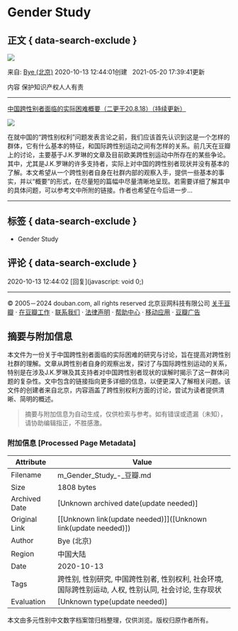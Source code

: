 # Gender Study

## 正文 { data-search-exclude }


![](https://img1.doubanio.com/view/elanor_image/raw/public/7R7TU7SP.jpg)

来自: [Bye (北京)](https://www.douban.com/people/150102172/) 2020-10-13 12:44:01创建   2021-05-20 17:39:41更新

内容 保护知识产权人人有责

---

[中国跨性别者面临的实际困难概要（二更于20.8.18）（持续更新）](https://www.douban.com/note/770780546/)

![](https://img1.doubanio.com/view/note/small/public/p75302100.webp)

在就中国的“跨性别权利”问题发表言论之前，我们应该首先认识到这是一个怎样的群体，它有什么基本的特征，和国际跨性别运动之间有怎样的关系。前几天在豆瓣上的讨论，主要基于J.K.罗琳的文章及目前欧美跨性别运动中所存在的某些争论。其中，尤其是J.K.罗琳的许多支持者，实际上对中国的跨性别者现状并没有基本的了解。本文希望从一个跨性别者自身在社群内部的观察入手，提供一些基本的事实，并以“概要”的形式，在尽量短的篇幅中尽量清晰地呈现。若需要详细了解其中的具体问题，可以参考文中所附的链接。作者也希望在今后进一步...

---

## 标签 { data-search-exclude }

- Gender Study

## 评论 { data-search-exclude }

2020-10-13 12:44:02 [回复](javascript: void 0;)

---

© 2005－2024 douban.com, all rights reserved 北京豆网科技有限公司 [关于豆瓣](https://www.douban.com/about) · [在豆瓣工作](https://www.douban.com/jobs) · [联系我们](https://www.douban.com/about?topic=contactus) · [法律声明](https://www.douban.com/about/legal) · [帮助中心](https://help.douban.com/?app=main) · [移动应用](https://www.douban.com/doubanapp/) · [豆瓣广告](https://www.douban.com/partner/)
<!-- tcd_original_link https://m.douban.com/doulist/132289994/ -->


## 摘要与附加信息

<!-- tcd_abstract -->
本文件为一份关于中国跨性别者面临的实际困难的研究与讨论，旨在提高对跨性别社群的理解。文章从跨性别者自身的观察出发，探讨了与国际跨性别运动的关系，特别是在涉及J.K.罗琳及其支持者对中国跨性别者现状的误解时揭示了这一群体问题的复杂性。文中包含的链接指向更多详细的信息，以便更深入了解相关问题。该文件的创建者来自北京，内容涵盖了跨性别权利方面的讨论，尝试为读者提供清晰、简明的概述。
<!-- tcd_abstract_end -->

> 摘要与附加信息为自动生成，仅供检索与参考。如有错误或遗漏（未知），请协助编辑指正，不胜感激。

### 附加信息 [Processed Page Metadata]

| Attribute       | Value                                  |
|-----------------|----------------------------------------|
| Filename        | m_Gender_Study_-_豆瓣.md                             |
| Size            | 1808 bytes                           |
| Archived Date   | [Unknown archived date(update needed)]                             |
| Original Link   | [[Unknown link(update needed)]]([Unknown link(update needed)])                       |
| Author          | Bye (北京)                               |
| Region          | 中国大陆                               |
| Date            | 2020-10-13                                 |
| Tags            | 跨性别, 性别研究, 中国跨性别者, 性别权利, 社会环境, 国际跨性别运动, 人权, 性别认同, 社会讨论, 生存现状                                 |
| Evaluation            | [Unknown type(update needed)]                                 |
<!-- tcd_table_end -->

本文由多元性别中文数字档案馆归档整理，仅供浏览。版权归原作者所有。
